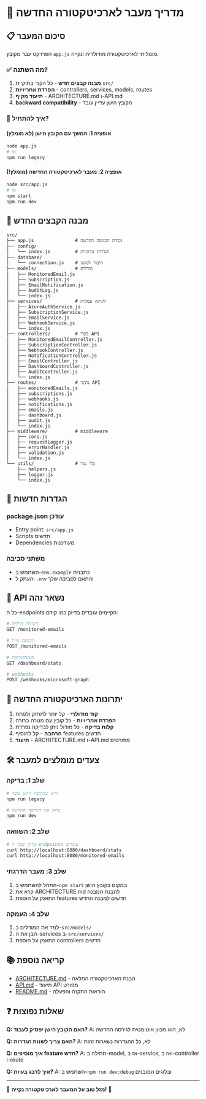 # 🔄 מדריך מעבר לארכיטקטורה החדשה

## 📋 סיכום המעבר

הפרויקט עבר מקובץ `app.js` מונוליתי לארכיטקטורה מודולרית ונקייה.

### ✅ מה השתנה?

1. **מבנה קבצים חדש** - כל הקוד בתיקיית `src/`
2. **הפרדת אחריויות** - controllers, services, models, routes
3. **תיעוד מקיף** - ARCHITECTURE.md ו-API.md
4. **backward compatibility** - הקובץ הישן עדיין עובד

### 🚀 איך להתחיל?

#### אופציה 1: המשך עם הקובץ הישן (לא מומלץ)
```bash
node app.js
# או
npm run legacy
```

#### אופציה 2: מעבר לארכיטקטורה החדשה (מומלץ!)
```bash
node src/app.js
# או
npm start
npm run dev
```

## 📂 מבנה הקבצים החדש

```
src/
├── app.js               # נקודת הכניסה החדשה
├── config/
│   └── index.js         # הגדרות מרכזיות
├── database/
│   └── connection.js    # חיבור למונגו
├── models/              # מודלים
│   ├── MonitoredEmail.js
│   ├── Subscription.js
│   ├── EmailNotification.js
│   ├── AuditLog.js
│   └── index.js
├── services/            # לוגיקה עסקית
│   ├── AzureAuthService.js
│   ├── SubscriptionService.js
│   ├── EmailService.js
│   ├── WebhookService.js
│   └── index.js
├── controllers/         # בקרי API
│   ├── MonitoredEmailController.js
│   ├── SubscriptionController.js
│   ├── WebhookController.js
│   ├── NotificationController.js
│   ├── EmailController.js
│   ├── DashboardController.js
│   ├── AuditController.js
│   └── index.js
├── routes/              # נתיבי API
│   ├── monitoredEmails.js
│   ├── subscriptions.js
│   ├── webhooks.js
│   ├── notifications.js
│   ├── emails.js
│   ├── dashboard.js
│   ├── audit.js
│   └── index.js
├── middleware/          # middleware
│   ├── cors.js
│   ├── requestLogger.js
│   ├── errorHandler.js
│   ├── validation.js
│   └── index.js
└── utils/               # כלי עזר
    ├── helpers.js
    ├── logger.js
    └── index.js
```

## 🔧 הגדרות חדשות

### package.json עודכן
- Entry point: `src/app.js`
- Scripts חדשים
- Dependencies מעודכנות

### משתני סביבה
- השתמש ב-`env.example` כתבנית
- העתק ל-`.env` והתאם לסביבה שלך

## 🔄 API נשאר זהה

כל ה-endpoints הקיימים עובדים בדיוק כמו קודם:

```bash
# רשימת מיילים
GET /monitored-emails

# הוספת מייל
POST /monitored-emails

# סטטיסטיקות
GET /dashboard/stats

# webhooks
POST /webhooks/microsoft-graph
```

## 🎯 יתרונות הארכיטקטורה החדשה

1. **קוד מודולרי** - קל יותר לתחזק ולפתח
2. **הפרדת אחריויות** - כל קובץ עם מטרה ברורה
3. **קלות בדיקה** - כל מודול ניתן לבדיקה נפרדת
4. **הרחבה** - קל להוסיף features חדשים
5. **תיעוד** - ARCHITECTURE.md ו-API.md מפורטים

## 🛠️ צעדים מומלצים למעבר

### שלב 1: בדיקה
```bash
# וודא שהקובץ הישן עובד
npm run legacy

# בדוק את הגירסה החדשה
npm run dev
```

### שלב 2: השוואה
```bash
# בדוק שכל ה-endpoints עובדים
curl http://localhost:8080/dashboard/stats
curl http://localhost:8080/monitored-emails
```

### שלב 3: מעבר הדרגתי
1. התחל להשתמש ב-`npm start` במקום בקובץ הישן
2. קרא את ARCHITECTURE.md להבנת המבנה
3. התאמן על הוספת features חדשים למבנה החדש

### שלב 4: העמקה
1. למד את המודלים ב-`src/models/`
2. הבן את ה-services ב-`src/services/`
3. התאמן על הוספת controllers חדשים

## 📚 קריאה נוספת

- [ARCHITECTURE.md](./ARCHITECTURE.md) - הבנת הארכיטקטורה המלאה
- [API.md](./API.md) - תיעוד API מפורט
- [README.md](./README.md) - הוראות התקנה והפעלה

## ❓ שאלות נפוצות

**Q: האם הקובץ הישן יפסיק לעבוד?**
A: לא, הוא מכוון אוטומטית לגירסה החדשה

**Q: האם צריך לשנות הגדרות?**
A: לא, כל ההגדרות נשארות זהות

**Q: איך מוסיפים feature חדש?**
A: תחילה ב-model, אז ב-service, ואז ב-controller ו-route

**Q: איך לדבג בעיות?**
A: השתמש ב-`npm run dev:debug` ובלוגים המובנים

---

🎉 **מזל טוב על המעבר לארכיטקטורה נקייה!** 🎉